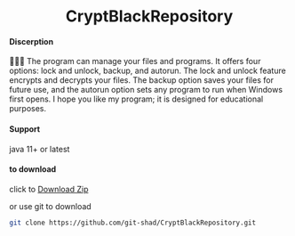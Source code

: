 <h1 align="center">CryptBlackRepository</h1>

#### Discerption 

🕵🏻‍♀️ The program can manage your files and programs. It offers four options: lock and unlock, backup, and autorun. The lock and unlock feature encrypts and decrypts your files. The backup option saves your files for future use, and the autorun option sets any program to run when Windows first opens. I hope you like my program; it is designed for educational purposes.





#### Support 

java 11+ or latest





#### to download 

click to [Download Zip](https://github.com/git-shad/CryptBlackRepository/archive/refs/heads/main.zip)

or use git to download

```bash
git clone https://github.com/git-shad/CryptBlackRepository.git
```

